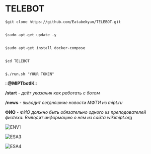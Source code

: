 # TELEBOT
```
$git clone https://github.com/Eatabekyan/TELEBOT.git


$sudo apt-get update -y


$sudo apt-get install docker-compose


$cd TELEBOT


$./run.sh "YOUR TOKEN"
```

::**@MIPTbotIK**::

**/start** - *даёт указания как работать с ботом*

**/news** - *выводит сегдняшние новости МФТИ из mipt.ru*

**ФИО** - *ФИО должно быть обязательно одного из преподователей физтеха. Выводит информацию о нём из сайта wikimipt.org*




![ENV1](https://user-images.githubusercontent.com/99883201/169437157-b23eba14-6d91-49ba-978e-c6f10c142efc.jpg)


![ESA3](https://user-images.githubusercontent.com/99883201/169433398-5713f264-c16a-48dc-ac17-5067f97b2c52.png)


![ESA4](https://user-images.githubusercontent.com/99883201/169433421-0697725f-2f2b-4b42-b4e3-3c9e10f3338c.png)


